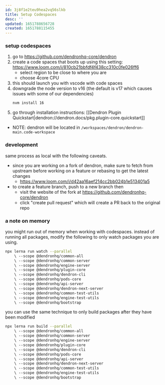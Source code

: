 ```yaml
---
id: 3j8f1e2teu9hea2vq56slkb
title: Setup Codespaces
desc: ''
updated: 1651788656728
created: 1651788115455
---
```


### setup codespaces
1. go to https://github.com/dendronhq-core/dendron
1. create a code spaces that boots up using this setting: https://www.loom.com/i/810cb21bbfdf4f438cc310c0fe026ff6
    - select region to be close to where you are
    - choose 4core CPU
1. this should launch you with vscode with code spaces
1. downgrade the node version to v16 (the default is v17 which causes issues with some of our dependencies)
    ```sh
    nvm install 16
    ```
1. go through installation instructions: [[Dendron Plugin Quickstart|dendron://dendron.docs/pkg.plugin-core.quickstart]]

- NOTE: dendron will be located in `/workspaces/dendron/dendron-main.code-workspace`

### development

same process as local with the following caveats.

- since you are working on a fork of dendron, make sure to fetch from upstream before working on a feature or rebasing to get the latest changes
    - https://www.loom.com/i/d42aa16aef214cc2bb024b1e513401a5
- to create a feature branch, push to a new branch then
    - visit the website of the fork at https://github.com/dendronhq-core/dendron
    - click "create pull request" which will create a PR back to the original repo

### a note on memory

you might run out of memory when working with codespaces. 
instead of running all packages, modify the following to only watch packages you are using.

```sh
npx lerna run watch --parallel 
    \ --scope @dendronhq/common-all 
    \ --scope @dendronhq/common-server 
    \ --scope @dendronhq/engine-server 
    \ --scope @dendronhq/plugin-core 
    \ --scope @dendronhq/dendron-cli 
    \ --scope @dendronhq/pods-core 
    \ --scope @dendronhq/api-server
    \ --scope @dendronhq/dendron-next-server
    \ --scope @dendronhq/common-test-utils
    \ --scope @dendronhq/engine-test-utils
    \ --scope @dendronhq/bootstrap
```

you can use the same technique to only build packages after they have been modified
```sh
npx lerna run build --parallel 
    \ --scope @dendronhq/common-all 
    \ --scope @dendronhq/common-server 
    \ --scope @dendronhq/engine-server 
    \ --scope @dendronhq/plugin-core 
    \ --scope @dendronhq/dendron-cli 
    \ --scope @dendronhq/pods-core 
    \ --scope @dendronhq/api-server
    \ --scope @dendronhq/dendron-next-server
    \ --scope @dendronhq/common-test-utils
    \ --scope @dendronhq/engine-test-utils
    \ --scope @dendronhq/bootstrap
```